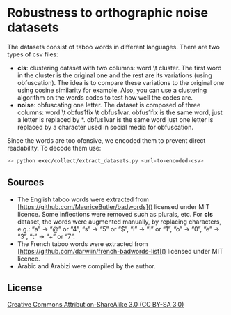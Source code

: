 # Robustness to orthographic noise datasets


The datasets consist of taboo words in different languages.
There are two types of csv files:
- **cls**: clustering dataset with two columns: word \t cluster. The first word in the cluster is the original one and the rest are its variations (using obfuscation). The idea is to compare these variations to the original one using cosine similarity for example. Also, you can use a clustering algorithm on the words codes to test how well the codes are.
- **noise**: obfuscating one letter. The dataset is composed of three columns: word \t obfus1fix \t obfus1var. obfus1fix is the same word, just a letter is replaced by *. obfus1var is the same word just one letter is replaced by a character used in social media for obfuscation. 


Since the words are too ofensive, we encoded them to prevent direct readability.
To decode them use:
```sh
>> python exec/collect/extract_datasets.py <url-to-encoded-csv>
```

## Sources
- The English taboo words were extracted from [https://github.com/MauriceButler/badwords]() licensed under MIT licence.
Some inflections were removed such as plurals, etc. 
For **cls** dataset, the words were augmented manually, by replacing characters, e.g.: “a” → “@” or “4”, “s” → “5” or “$”, “i” → “!” or “1”, “o” → “0”, “e” → “3”, “t” → “+” or “7”.  
- The French taboo words were extracted from [https://github.com/darwiin/french-badwords-list]() licensed under MIT licence.
- Arabic and Arabizi were compiled by the author.

## License
[Creative Commons Attribution-ShareAlike 3.0 (CC BY-SA 3.0)](https://creativecommons.org/licenses/by-sa/3.0/)